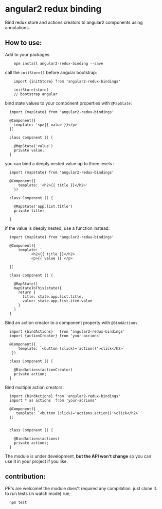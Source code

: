 angular2 redux binding
==========

Bind redux store and actions creators to angular2 components
using annotations.


How to use:
--------------------------

Add to your packages:
```
    npm install angular2-redux-binding --save
```
call the `initStore()` before angular bootstrap:
```
    import {initStore} from 'angular2-redux-bindings'

    initStore(store)
    // bootstrap angular
```

bind state values to your component properties with `@MapState`:

```
  import {mapState} from 'angular2-redux-bindings'

  @Component({
    template: '<p>{{ value }}</p>'
  })

  class Component () {

    @MapState('value')
    private value;
  }

```

you can bind a deeply nested value up to three levels :

```
  import {mapState} from 'angular2-redux-bindings'

  @Component({
      template: '<h2>{{ title }}</h2>'
    })

  class Component () {

    @MapState('app.list.title')
    private title;

  }

```

if the value is deeply nested, use a function instead:

```
  import {mapState} from 'angular2-redux-bindings'

  @Component({
      template: `
            <h2>{{ title }}</h2>
            <p>{{ value }} </p>
            `
  })

  class Component () {

    @MapState()
    mapStateToThis(state){
      return {
        title: state.app.list.title,
        value: state.app.list.item.value
      }
    }
  }

```

Bind an action creator to a component property with `@BindActions`:

```
  import {bindActions}   from 'angular2-redux-bindings'
  import {actionCreator} from 'your-acrions'

  @Component({
      template: `<button (click)='action()'>click</h2>`
   })

  class Component () {

    @BindActions(actionCreator)
    private action;
  }

```

Bind multiple action creators:

```
  import {bindActions} from 'angular2-redux-bindings'
  import * as actions  from 'your-acrions'

  @Component({
     template: `<button (click)='actions.action()'>click</h2>`
  })


  class Component () {

    @BindActions(actions)
    private actions;
  }

```

The module is under development, **but the API won't change** so you can use it in your
project if you like.

contribution:
--------------------------

PR's are welcome!
the module does't required any compilation.
just clone it. to run tests (in watch mode) run;

```
  npm test
```